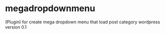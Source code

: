 # megadropdownmenu
(Plugin) for create mega dropdown menu that load post category wordpress
version 0.1
